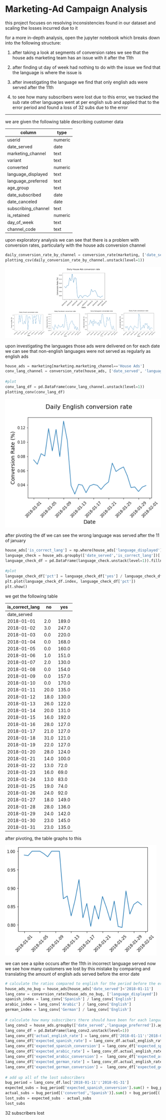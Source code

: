 # Marketing-Ad Campaign Analysis
this project focuses on resolving inconsistencies found in our dataset and scaling the losses incurred due to it

for a more in-depth analysis, open the jupyter notebook which breaks down into the following structure:

1. after taking a look at segments of conversion rates we see that the house ads marketing team has an issue with it after the 11th

2. after finding ut day of week had nothing to do with the issue we find that the language is where the issue is

3. after investigating the language we find that only english ads were served after the 11th 

4. to see how many subscribers were lost due to this error, we tracked the sub rate other languages went at per english sub and applied that to the error period and found a loss of 32 subs due to the error

---

we are given the following table describing customer data

|       column        |  type   |
|---------------------|---------|
| userid              | numeric |
| date_served         | date    |
| marketing_channel   | text    |
| variant             | text    |
| converted           | numeric |
| language_displayed  | text    |
| language_preferred  | text    |
| age_group           | text    |
| date_subscribed     | date    |
| date_canceled       | date    |
| subscribing_channel | text    |
| is_retained         | numeric |
| day_of_week         | text    |
| channel_code        | text    |

upon exploratory analysis we can see that there is a problem with conversion rates, particularly with the house ads conversion channel

```python
daily_conversion_rate_by_channel = conversion_rate(marketing, ['date_served', 'subscription_channel'])
plotting_csv(daily_conversion_rate_by_channel.unstack(level=1))
```

![alt text](1_gmwXTFwXZk5QNYoWdMX9hw.png)

upon investigating the languages those ads were delivered on for each date we can see that non-english languages were not served as regularly as english ads

```python
house_ads = marketing[marketing.marketing_channel=='House Ads']
conv_lang_channel = conversion_rate(house_ads, ['date_served', 'language_displayed'])

#plot
conv_lang_df = pd.DataFrame(conv_lang_channel.unstack(level=1))
plotting_conv(conv_lang_df)
```

![alt text](1_lOhogL5ztK_F3jmiR6mo4w.png)

after pivoting the df we can see the wrong language was served after the 11 of january

```python
house_ads['is_correct_lang'] = np.where(house_ads['language_displayed']==house_ads['language_preferred'],'yes','no')
language_check = house_ads.groupby(['date_served','is_correct_lang'])['user_id'].count()
language_check_df = pd.DataFrame(language_check.unstack(level=1)).fillna(0)

#plot
language_check_df['pct'] = language_check_df['yes'] / language_check_df.sum(axis=1)
plt.plot(language_check_df.index, language_check_df['pct'])
plt.show()
```

we get the following table

| is_correct_lang |  no  |  yes  |
|-----------------|------|-------|
| date_served     |      |       |
| 2018-01-01      |  2.0 | 189.0 |
| 2018-01-02      |  3.0 | 247.0 |
| 2018-01-03      |  0.0 | 220.0 |
| 2018-01-04      |  0.0 | 168.0 |
| 2018-01-05      |  0.0 | 160.0 |
| 2018-01-06      |  1.0 | 151.0 |
| 2018-01-07      |  2.0 | 130.0 |
| 2018-01-08      |  0.0 | 154.0 |
| 2018-01-09      |  0.0 | 157.0 |
| 2018-01-10      |  0.0 | 170.0 |
| 2018-01-11      | 20.0 | 135.0 |
| 2018-01-12      | 18.0 | 130.0 |
| 2018-01-13      | 26.0 | 122.0 |
| 2018-01-14      | 20.0 | 131.0 |
| 2018-01-15      | 16.0 | 192.0 |
| 2018-01-16      | 28.0 | 127.0 |
| 2018-01-17      | 21.0 | 127.0 |
| 2018-01-18      | 31.0 | 121.0 |
| 2018-01-19      | 22.0 | 127.0 |
| 2018-01-20      | 28.0 | 124.0 |
| 2018-01-21      | 14.0 | 100.0 |
| 2018-01-22      | 13.0 |  72.0 |
| 2018-01-23      | 16.0 |  69.0 |
| 2018-01-24      | 13.0 |  83.0 |
| 2018-01-25      | 19.0 |  74.0 |
| 2018-01-26      | 24.0 |  92.0 |
| 2018-01-27      | 18.0 | 149.0 |
| 2018-01-28      | 28.0 | 136.0 |
| 2018-01-29      | 24.0 | 142.0 |
| 2018-01-30      | 23.0 | 145.0 |
| 2018-01-31      | 23.0 | 135.0 |

after pivoting, the table graphs to this

![alt text](1_6O7O6Qk-PNPxtAmRmY-txw.png)

we can see a spike occurs after the 11th in incorrect language served
now we see how many customers we lost by this mistake by comparing and translating the amount of english ads served before the error date

```python
# calculate the ratios compared to english for the period before the error
house_ads_no_bug = house_ads[house_ads['date_served']<'2018-01-11']
lang_conv = conversion_rate(house_ads_no_bug, ['language_displayed'])
spanish_index = lang_conv['Spanish'] / lang_conv['English']
arabic_index = lang_conv['Arabic'] / lang_conv['English']
german_index = lang_conv['German'] / lang_conv['English']

# calculate how many subscribers there should have been for each language based on the ratio for the time during the error
lang_conv2 = house_ads.groupby(['date_served','language_preferred']).agg({'user_id':'nunique','converted':'sum'})
lang_conv_df = pd.DataFrame(lang_conv2.unstack(level=1))
lang_conv_df['actual_english_rate'] = lang_conv_df['2018-01-11':'2018-01-31'][('converted','English')]
lang_conv_df['expected_spanish_rate'] = lang_conv_df.actual_english_rate * spanish_index
lang_conv_df['expected_spanish_conversion'] = lang_conv_df['expected_spanish_rate'] / 100 * lang_conv_df[('user_id','Spanish')]
lang_conv_df['expected_arabic_rate'] = lang_conv_df.actual_english_rate * arabic_index
lang_conv_df['expected_arabic_conversion'] =  lang_conv_df['expected_arabic_rate'] / 100 *lang_conv_df[('user_id','Arabic')]
lang_conv_df['expected_german_rate'] = lang_conv_df.actual_english_rate * german_index
lang_conv_df['expected_german_conversion'] =  lang_conv_df['expected_german_rate'] / 100 *lang_conv_df[('user_id','German')]

# add up all of the lost subscribers
bug_period = lang_conv_df.loc['2018-01-11':'2018-01-31']
expected_subs = bug_period['expected_spanish_conversion'].sum() + bug_period['expected_arabic_conversion'].sum() + bug_period['expected_german_conversion'].sum()
actual_subs = bug_period[('converted','Spanish')].sum() + bug_period[('converted','Arabic')].sum() + bug_period[('converted','German')].sum()
lost_subs = expected_subs - actual_subs
lost_subs
```

32 subscribers lost